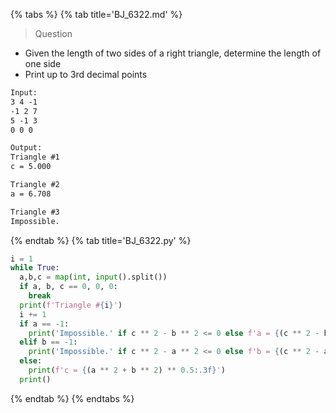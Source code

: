 {% tabs %}
{% tab title='BJ_6322.md' %}

> Question

* Given the length of two sides of a right triangle, determine the length of one side
* Print up to 3rd decimal points

```txt
Input:
3 4 -1
-1 2 7
5 -1 3
0 0 0

Output:
Triangle #1
c = 5.000

Triangle #2
a = 6.708

Triangle #3
Impossible.
```

{% endtab %}
{% tab title='BJ_6322.py' %}

```py
i = 1
while True:
  a,b,c = map(int, input().split())
  if a, b, c == 0, 0, 0:
    break
  print(f'Triangle #{i}')
  i += 1
  if a == -1:
    print('Impossible.' if c ** 2 - b ** 2 <= 0 else f'a = {(c ** 2 - b ** 2) ** 0.5:.3f}')
  elif b == -1:
    print('Impossible.' if c ** 2 - a ** 2 <= 0 else f'b = {(c ** 2 - a ** 2) ** 0.5:.3f}')
  else:
    print(f'c = {(a ** 2 + b ** 2) ** 0.5:.3f}')
  print()
```

{% endtab %}
{% endtabs %}
